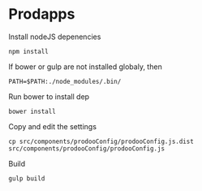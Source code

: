 Prodapps
=========


Install nodeJS depenencies

	npm install

If bower or gulp are not installed globaly, then 

	PATH=$PATH:./node_modules/.bin/

Run bower to install dep

	bower install

Copy and edit the settings

	cp src/components/prodooConfig/prodooConfig.js.dist src/components/prodooConfig/prodooConfig.js

Build

	gulp build


